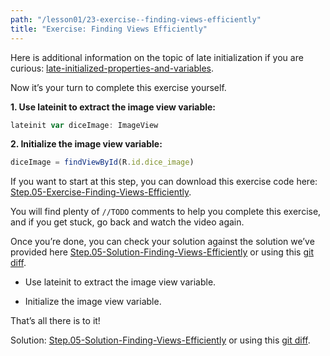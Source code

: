 ```yaml
---
path: "/lesson01/23-exercise--finding-views-efficiently"
title: "Exercise: Finding Views Efficiently"
---
```

<youtube id="1mM_iQSp_3Q"></youtube>

<p>Here is  additional information on the topic of late initialization if you are curious: <a target="_blank" href="https://kotlinlang.org/docs/reference/properties.html#late-initialized-properties-and-variables">late-initialized-properties-and-variables</a>.</p>
<p>Now it’s your turn to complete this exercise yourself.</p>
<p><strong>1. Use lateinit to extract the image view variable:</strong></p>

```ts
lateinit var diceImage: ImageView
```

<p><strong>2. Initialize the image view variable:</strong></p>

```ts
diceImage = findViewById(R.id.dice_image)
```

<p>If you want to start at this step, you can download this exercise code here: <a target="_blank" href="https://github.com/udacity/andfun-kotlin-dice-roller/archive/Step.05-Exercise-Finding-Views-Efficiently.zip">Step.05-Exercise-Finding-Views-Efficiently</a>.</p>
<p>You will find plenty of <code>//TODO</code> comments to help you complete this exercise, and if you get stuck, go back and watch the video again.</p>
<p>Once you’re done, you can check your solution against the solution we’ve provided here <a target="_blank" href="https://github.com/udacity/andfun-kotlin-dice-roller/tree/Step.05-Solution-Finding-Views-Efficiently">Step.05-Solution-Finding-Views-Efficiently</a> or using this <a target="_blank" href="https://github.com/udacity/andfun-kotlin-dice-roller/compare/Step.05-Exercise-Finding-Views-Efficiently...Step.05-Solution-Finding-Views-Efficiently">git diff</a>.</p>


<text-box variant='learningObjectives' name='Check the steps below as you implement them to complete this exercise.'>

- Use lateinit to extract the image view variable.

- Initialize the image view variable.

</text-box>

<p>That’s all there is to it!</p>
<p>Solution: <a target="_blank" href="https://github.com/udacity/andfun-kotlin-dice-roller/tree/Step.05-Solution-Finding-Views-Efficiently">Step.05-Solution-Finding-Views-Efficiently</a> or using this <a target="_blank" href="https://github.com/udacity/andfun-kotlin-dice-roller/compare/Step.05-Exercise-Finding-Views-Efficiently...Step.05-Solution-Finding-Views-Efficiently">git diff</a>.</p>
